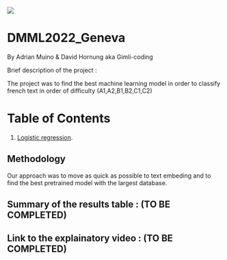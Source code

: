 
![](https://upload.wikimedia.org/wikipedia/commons/thumb/2/2b/Logo_Universit%C3%A9_de_Lausanne.svg/300px-Logo_Universit%C3%A9_de_Lausanne.svg.png)
  # DMML2022_Geneva
By Adrian Muino & David Hornung aka Gimli-coding



Brief description of the project : 


The project was to find the best machine learning model in order to classify french text in order of difficulty (A1,A2,B1,B2,C1,C2)

# Table of Contents

1. [Logistic regression](https://colab.research.google.com/github/Adrian-Muino/DMML2022_Geneva/blob/main/DMML_Geneva.ipynb#scrollTo=Logistic_Regression).


## Methodology

Our approach was to move as quick as possible to text embeding and to find the best pretrained model with the largest database.

## Summary of the results table : (TO BE COMPLETED)


## Link to the explainatory video : (TO BE COMPLETED)


